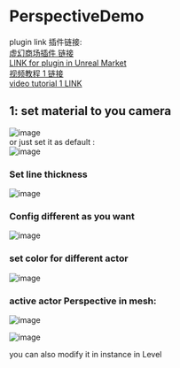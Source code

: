 # PerspectiveDemo
plugin link 插件链接:   
[虚幻商场插件 链接]()  
[LINK for plugin in Unreal Market]()  
[视频教程 1 链接]()  
[video tutorial 1 LINK]()  

## 1: set material to you camera    
![image](https://github.com/WanWanHa/MarketPlaceDemo/assets/8192020/bb43b90f-6c2b-4d59-82ea-5f4e4bdb264f)   
or just set it as default :     
![image](https://github.com/WanWanHa/MarketPlaceDemo/assets/8192020/ef17942d-e590-4b9a-a2c9-4b6c858c043c)    


### Set line thickness    
![image](https://github.com/WanWanHa/MarketPlaceDemo/assets/8192020/cb8a8e63-510d-4a0e-8294-5b42eb311e96)   

### Config different as you want   
![image](https://github.com/WanWanHa/MarketPlaceDemo/assets/8192020/4bda1367-d0df-4ee1-af6a-fb01ae5f3011)    



### set color for different actor    
![image](https://github.com/WanWanHa/MarketPlaceDemo/assets/8192020/39fc3d93-cd56-4a2e-a15f-4803d1186b16)    


###  active actor Perspective in mesh:    

![image](https://github.com/WanWanHa/MarketPlaceDemo/assets/8192020/514320f5-09b2-4651-a53a-bad614a742bd)    



![image](https://github.com/WanWanHa/MarketPlaceDemo/assets/8192020/0dfe1186-47f4-4380-a156-62e5940cbb2f)    

you can also modify it in instance in Level   


